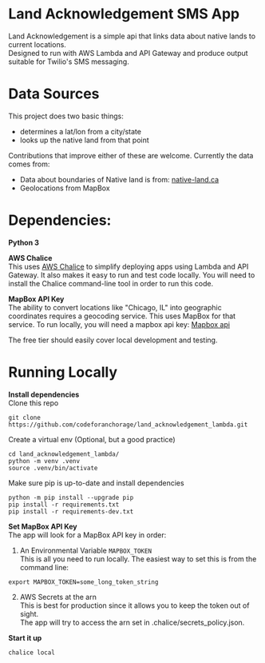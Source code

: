 # Land Acknowledgement SMS App
Land Acknowledgement is a simple api that links data about native lands to current locations.  
Designed to run with AWS Lambda and API Gateway and produce output suitable for Twilio's SMS messaging.

# Data Sources
This project does two basic things:  
- determines a lat/lon from a city/state
- looks up the native land from that point

Contributions that improve either of these are welcome. Currently the data comes from:

- Data about boundaries of Native land is from: [native-land.ca](https://native-land.ca)   
- Geolocations from MapBox

# Dependencies:
**Python 3**  

**AWS Chalice**  
This uses [AWS Chalice](https://aws.github.io/chalice/) to simplify deploying apps using Lambda and API Gateway. It also makes it easy to run and test code locally. You will need to install the Chalice command-line tool in order to run this code. 

**MapBox API Key**  
The ability to convert locations like "Chicago, IL" into geographic coordinates requires a geocoding service. This uses MapBox for that service. To run locally, you will need a mapbox api key:
[Mapbox api](https://www.mapbox.com/pricing/#search)

The free tier should easily cover local development and testing.

# Running Locally

**Install dependencies**  
Clone this repo  
```
git clone https://github.com/codeforanchorage/land_acknowledgement_lambda.git
```

Create a virtual env (Optional, but a good practice)  
```
cd land_acknowledgement_lambda/
python -m venv .venv  
source .venv/bin/activate
```

Make sure pip is up-to-date and install dependencies  
```
python -m pip install --upgrade pip
pip install -r requirements.txt
pip install -r requirements-dev.txt
```

**Set MapBox API Key**  
The app will look for a MapBox API key in order:
1. An Environmental Variable `MAPBOX_TOKEN`  
This is all you need to run locally. The easiest way to set this is from the command line:  
```
export MAPBOX_TOKEN=some_long_token_string
```
2. AWS Secrets at the arn  
This is best for production since it allows you to keep the token out of sight.  
The app will try to access the arn set in .chalice/secrets_policy.json. 

**Start it up**
```
chalice local
```
